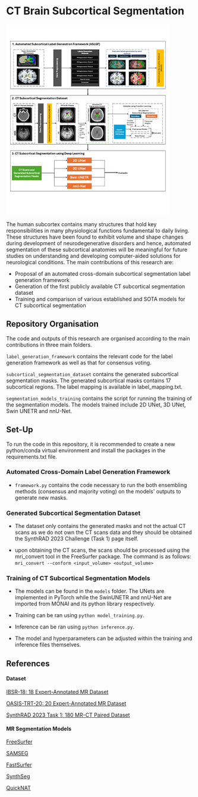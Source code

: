 # CT Brain Subcortical Segmentation

![Overview](misc/overview.png)

The human subcortex contains many structures that hold key responsibilities in many physiological functions fundamental to daily living. These structures have been found to exhibit volume and shape changes during development of neurodegenerative disorders and hence, automated segmentation of these subcortical anatomies will be meaningful for future studies on understanding and developing computer-aided solutions for neurological conditions. The main contributions of this research are:
* Proposal of an automated cross-domain subcortical segmentation label generation framework
* Generation of the first publicly available CT subcortical segmentation dataset
* Training and comparison of various established and SOTA models for CT subcortical segmentation

## Repository Organisation

The code and outputs of this research are organised according to the main contributions in three main folders.

```label_generation_framework``` contains the relevant code for the label generation framework as well as that for consensus voting.

```subcortical_segmentation_dataset``` contains the generated subcortical segmentation masks. The generated subcortical masks contains 17 subcortical regions. The label mapping is available in label_mapping.txt.

```segmentation_models_training``` contains the script for running the training of the segmentation models. The models trained include 2D UNet, 3D UNet, Swin UNETR and nnU-Net.

## Set-Up

To run the code in this repository, it is recommended to create a new python/conda virtual environment and install the packages in the requirements.txt file.

### Automated Cross-Domain Label Generation Framework

* ```framework.py``` contains the code necessary to run the both ensembling methods (consensus and majority voting) on the models' outputs to generate new masks.

### Generated Subcortical Segmentation Dataset
* The dataset only contains the generated masks and not the actual CT scans as we do not own the CT scans data and they should be obtained the SynthRAD 2023 Challenge (Task 1) page itself.

* upon obtaining the CT scans, the scans should be processed using the mri_convert tool in the FreeSurfer package. The command is as follows:<br>```mri_convert --conform <input_volume> <output_volume>```

### Training of CT Subcortical Segmentation Models
* The models can be found in the ```models``` folder. The UNets are implemented in PyTorch while the SwinUNETR and nnU-Net are imported from MONAI and its python library respectively.

* Training can be ran using ```python model_training.py```.

* Inference can be ran using ```python inference.py```.

* The model and hyperparameters can be adjusted within the training and inference files themselves.

## References

#### Dataset
[IBSR-18: 18 Expert-Annotated MR Dataset](https://www.nitrc.org/projects/ibsr)

[OASIS-TRT-20: 20 Expert-Annotated MR Dataset](https://osf.io/m4svg/)

[SynthRAD 2023 Task 1: 180 MR-CT Paired Dataset](https://synthrad2023.grand-challenge.org/)

#### MR Segmentation Models
[FreeSurfer](https://surfer.nmr.mgh.harvard.edu/fswiki)

[SAMSEG](https://surfer.nmr.mgh.harvard.edu/fswiki/Samseg)

[FastSurfer](https://github.com/Deep-MI/FastSurfer)

[SynthSeg](https://surfer.nmr.mgh.harvard.edu/fswiki/SynthSeg)

[QuickNAT](https://github.com/ai-med/quickNAT_pytorch)